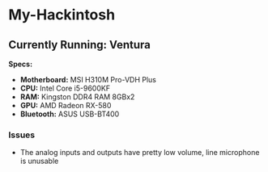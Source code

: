 # My-Hackintosh

## Currently Running: Ventura

**Specs:**
- **Motherboard:** MSI H310M Pro-VDH Plus
- **CPU:** Intel Core i5-9600KF
- **RAM:** Kingston DDR4 RAM 8GBx2
-  **GPU:** AMD Radeon RX-580
-  **Bluetooth:** ASUS USB-BT400

### Issues
- The analog inputs and outputs have pretty low volume, line microphone is unusable

